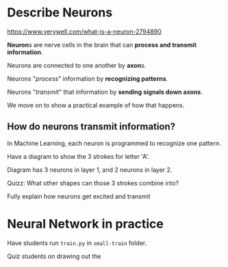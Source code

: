 # Describe Neurons

https://www.verywell.com/what-is-a-neuron-2794890

**Neuron**s are nerve cells in the brain that can **process and transmit information**.

Neurons are connected to one another by **axon**s.

Neurons "*process*" information by **recognizing patterns**.

Neurons "*transmit*" that information by **sending signals down axons**.

We move on to show a practical example of how that happens.

## How do neurons transmit information?

In Machine Learning, each neuron is programmed to recognize one pattern.

Have a diagram to show the 3 strokes for letter 'A'.

Diagram has 3 neurons in layer 1, and 2 neurons in layer 2.

Quizz: What other shapes can those 3 strokes combine into?

Fully explain how neurons get excited and transmit

# Neural Network in practice

Have students run `train.py` in `small-train` folder.

Quiz students on drawing out the
